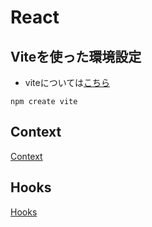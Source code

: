# React

## Viteを使った環境設定
- viteについては[こちら](../vite.md)

```
npm create vite
```

## Context
[Context](./context.md)
## Hooks
[Hooks](./hook.md)